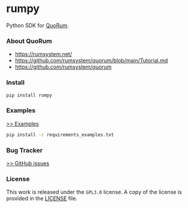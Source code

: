 # rumpy

Python SDK for [QuoRum](https://github.com/rumsystem/quorum).

### About QuoRum

- https://rumsystem.net/
- https://github.com/rumsystem/quorum/blob/main/Tutorial.md
- https://github.com/rumsystem/quorum

### Install

```sh
pip install rumpy
```

### Examples

[>> Examples](https://github.com/liujuanjuan1984/rumpy/tree/master/examples)

```sh
pip install -r requirements_examples.txt
```

### Bug Tracker

[>> GitHub issues](https://github.com/liujuanjuan1984/rumpy/issues/new)

### License

This work is released under the `GPL3.0` license. A copy of the license is provided in the [LICENSE](https://github.com/liujuanjuan1984/rumpy/blob/master/LICENSE) file.
